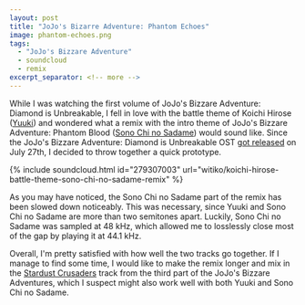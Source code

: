 ```yaml
---
layout: post
title: "JoJo's Bizarre Adventure: Phantom Echoes"
image: phantom-echoes.png
tags:
  - "JoJo's Bizzare Adventure"
  - soundcloud
  - remix
excerpt_separator: <!-- more -->
---
```


While I was watching the first volume of JoJo's Bizzare Adventure: Diamond is
Unbreakable, I fell in love with the battle theme of Koichi Hirose ([Yuuki][])
and wondered what a remix with the intro theme of JoJo's Bizzare Adventure:
Phantom Blood ([Sono Chi no Sadame][]) would sound like. Since the JoJo's
Bizzare Adventure: Diamond is Unbreakable OST [got released][release] on July
27th, I decided to throw together a quick prototype.

 [release]: http://www.filmscoremonthly.com/board/posts.cfm?threadID=116110&forumID=1&archive=0 "Hot new Japanese releases (for the week of JULY 27)"
 [yuuki]: https://www.youtube.com/watch?v=j3rSKk6ahKs "JoJo's Part 4 Diamond is Unbreakeable OST VOl1l 21"
 [sono chi no sadame]: https://www.youtube.com/watch?v=2gJIdq9syn0 "JoJo Sono Chi no Sadame"

<!-- more -->

  {% include soundcloud.html id="279307003"
     url="witiko/koichi-hirose-battle-theme-sono-chi-no-sadame-remix" %}

As you may have noticed, the Sono Chi no Sadame part of the remix has been
slowed down noticeably. This was necessary, since Yuuki and Sono Chi no Sadame
are more than two semitones apart. Luckily, Sono Chi no Sadame was sampled at
48 kHz, which allowed me to losslessly close most of the gap by playing it at
44.1 kHz.

Overall, I'm pretty satisfied with how well the two tracks go together. If I
manage to find some time, I would like to make the remix longer and mix in the
[Stardust Crusaders][] track from the third part of the JoJo's Bizzare
Adventures, which I suspect might also work well with both Yuuki and Sono Chi
no Sadame.

 [stardust crusaders]: https://www.youtube.com/watch?v=NFjE5A4UAJI "JoJo's Bizarre Adventure: Stardust Crusaders OST - Stardust Crusaders"
